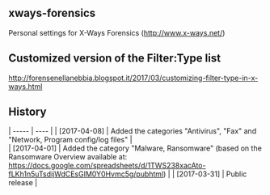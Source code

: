 ## xways-forensics  
Personal settings for X-Ways Forensics (http://www.x-ways.net/)

## Customized version of the Filter:Type list  
http://forensenellanebbia.blogspot.it/2017/03/customizing-filter-type-in-x-ways.html

## History  
| ----- | ---- |
| [2017-04-08] | Added the categories "Antivirus", "Fax"  and "Network, Program config/log files" |  
| [2017-04-01] | Added the category "Malware, Ransomware" (based on the Ransomware Overview available at:  
https://docs.google.com/spreadsheets/d/1TWS238xacAto-fLKh1n5uTsdijWdCEsGIM0Y0Hvmc5g/pubhtml) |
| [2017-03-31] | Public release |
